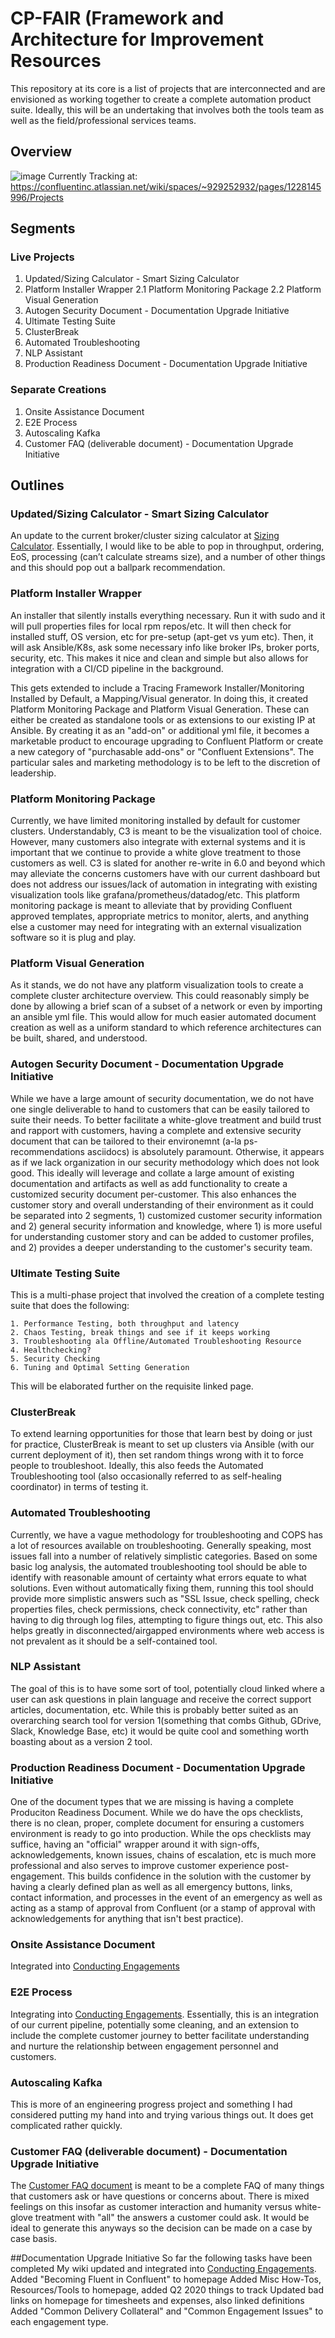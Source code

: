 # CP-FAIR (Framework and Architecture for Improvement Resources

This repository at its core is a list of projects that are interconnected and are envisioned as working together to create a complete automation product suite. 
Ideally, this will be an undertaking that involves both the tools team as well as the field/professional services teams.

## Overview
![image](images/OverviewV2.jpeg)
Currently Tracking at: https://confluentinc.atlassian.net/wiki/spaces/~929252932/pages/1228145996/Projects

## Segments

### Live Projects
1. Updated/Sizing Calculator - Smart Sizing Calculator
2. Platform Installer Wrapper
2.1 Platform Monitoring Package
2.2 Platform Visual Generation
3. Autogen Security Document - Documentation Upgrade Initiative
4. Ultimate Testing Suite
5. ClusterBreak
6. Automated Troubleshooting
7. NLP Assistant
8. Production Readiness Document - Documentation Upgrade Initiative

### Separate Creations
1. Onsite Assistance Document
2. E2E Process
3. Autoscaling Kafka
4. Customer FAQ (deliverable document) - Documentation Upgrade Initiative


## Outlines

### Updated/Sizing Calculator - Smart Sizing Calculator
An update to the current broker/cluster sizing calculator at [Sizing Calculator](https://confluentinc.atlassian.net/wiki/spaces/SER/pages/1232885551/Tools). Essentially, I would like to be able to pop in throughput, ordering, EoS, processing (can’t calculate streams size), and a number of other things and this should pop out a ballpark recommendation.

### Platform Installer Wrapper
An installer that silently installs everything necessary. Run it with sudo and it will pull properties files for local rpm repos/etc. It will then check for installed stuff, OS version, etc for pre-setup (apt-get vs yum etc). Then, it will ask Ansible/K8s, ask some necessary info like broker IPs, broker ports, security, etc. This makes it nice and clean and simple but also allows for integration with a CI/CD pipeline in the background.

This gets extended to include a Tracing Framework Installer/Monitoring Installed by Default, a Mapping/Visual generator. In doing this, it created Platform Monitoring Package and Platform Visual Generation.
These can either be created as standalone tools or as extensions to our existing IP at Ansible. By creating it as an "add-on" or additional yml file, it becomes a marketable product to encourage upgrading to Confluent Platform or create a new category of "purchasable add-ons" or "Confluent Extensions". 
The particular sales and marketing methodology is to be left to the discretion of leadership.

### Platform Monitoring Package
Currently, we have limited monitoring installed by default for customer clusters. Understandably, C3 is meant to be the visualization tool of choice. However, many customers also integrate with external systems and it is important that we continue to provide a white glove treatment to those customers as well. C3 is slated for another re-write in 6.0 and beyond which may alleviate the concerns customers have with our current dashboard but does not address our issues/lack of automation in integrating with existing visualization tools like grafana/prometheus/datadog/etc. This platform monitoring package is meant to alleviate that by providing Confluent approved templates, appropriate metrics to monitor, alerts, and anything else a customer may need for integrating with an external visualization software so it is plug and play.

### Platform Visual Generation
As it stands, we do not have any platform visualization tools to create a complete cluster architecture overview. This could reasonably simply be done by allowing a brief scan of a subset of a network or even by importing an ansible yml file. This would allow for much easier automated document creation as well as a uniform standard to which reference architectures can be built, shared, and understood.

### Autogen Security Document - Documentation Upgrade Initiative
While we have a large amount of security documentation, we do not have one single deliverable to hand to customers that can be easily tailored to suite their needs. To better facilitate a white-glove treatment and build trust and rapport with customers, having a complete and extensive security document that can be tailored to their environemnt (a-la ps-recommendations asciidocs) is absolutely paramount. Otherwise, it appears as if we lack organization in our security methodology which does not look good. This ideally will leverage and collate a large amount of existing documentation and artifacts as well as add functionality to create a customized security document per-customer. This also enhances the customer story and overall understanding of their environment as it could be separated into 2 segments, 1) customized customer security information and 2) general security information and knowledge, where 1) is more useful for understanding customer story and can be added to customer profiles, and 2) provides a deeper understanding to the customer's security team.

### Ultimate Testing Suite
This is a multi-phase project that involved the creation of a complete testing suite that does the following:

    1. Performance Testing, both throughput and latency
    2. Chaos Testing, break things and see if it keeps working
    3. Troubleshooting ala Offline/Automated Troubleshooting Resource
    4. Healthchecking?
    5. Security Checking
    6. Tuning and Optimal Setting Generation

This will be elaborated further on the requisite linked page.

### ClusterBreak
To extend learning opportunities for those that learn best by doing or just for practice, ClusterBreak is meant to set up clusters via Ansible (with our current deployment of it), then set random things wrong with it to force people to troubleshoot. Ideally, this also feeds the Automated Troubleshooting tool (also occasionally referred to as self-healing coordinator) in terms of testing it. 

### Automated Troubleshooting
Currently, we have a vague methodology for troubleshooting and COPS has a lot of resources available on troubleshooting. Generally speaking, most issues fall into a number of  relatively simplistic categories. Based on some basic log analysis, the automated troubleshooting tool should be able to identify with reasonable amount of certainty what errors equate to what solutions. Even without automatically fixing them, running this tool should provide more simplistic answers such as "SSL Issue, check spelling, check properties files, check permissions, check connectivity, etc" rather than having to dig through log files, attempting to figure things out, etc. This also helps greatly in disconnected/airgapped environments where web access is not prevalent as it should be a self-contained tool.

### NLP Assistant
The goal of this is to have some sort of tool, potentially cloud linked where a user can ask questions in plain language and receive the correct support articles, documentation, etc. While this is probably better suited as an overarching search tool for version 1(something that combs Github, GDrive, Slack, Knowledge Base, etc) it would be quite cool and something worth boasting about as a version 2 tool.

### Production Readiness Document - Documentation Upgrade Initiative
One of the document types that we are missing is having a complete Produciton Readiness Document. While we do have the ops checklists, there is no clean, proper, complete document for ensuring a customers environment is ready to go into production. While the ops checklists may suffice, having an "official" wrapper around it with sign-offs, acknowledgements, known issues, chains of escalation, etc is much more professional and also serves to improve customer experience post-engagement. This builds confidence in the solution with the customer by having a clearly defined plan as well as all emergency buttons, links, contact information, and processes in the event of an emergency as well as acting as a stamp of approval from Confluent (or a stamp of approval with acknowledgements for anything that isn't best practice).

### Onsite Assistance Document
Integrated into [Conducting Engagements](https://confluentinc.atlassian.net/wiki/spaces/SER/pages/81133587/Support+During+An+Engagement)

### E2E Process
Integrating into [Conducting Engagements](https://confluentinc.atlassian.net/wiki/spaces/SER/pages/842794512/Conducting+Engagements). Essentially, this is an integration of our current pipeline, potentially some cleaning, and an extension to include the complete customer journey to better facilitate understanding and nurture the relationship between engagement personnel and customers.

### Autoscaling Kafka
This is more of an engineering progress project and something I had considered putting my hand into and trying various things out. It does get complicated rather quickly.

### Customer FAQ (deliverable document) - Documentation Upgrade Initiative
The [Customer FAQ document](https://docs.google.com/spreadsheets/d/1f7bRnJ8z1yaiSQo-nB0nymhbndwGQs1C5ZNNqC5ePUE/edit?usp=sharing) is meant to be a complete FAQ of many things that customers ask or have questions or concerns about. There is mixed feelings on this insofar as customer interaction and humanity versus white-glove treatment with "all" the answers a customer could ask. It would be ideal to generate this anyways so the decision can be made on a case by case basis.


##Documentation Upgrade Initiative
So far the following tasks have been completed
My wiki updated and integrated into [Conducting Engagements](https://confluentinc.atlassian.net/wiki/spaces/SER/pages/842794512/Conducting+Engagements).
Added "Becoming Fluent in Confluent" to homepage
Added Misc How-Tos, Resources/Tools to homepage, added Q2 2020 things to track
Updated bad links on homepage for timesheets and expenses, also linked definitions
Added "Common Delivery Collateral" and "Common Engagement Issues" to each engagement type.
